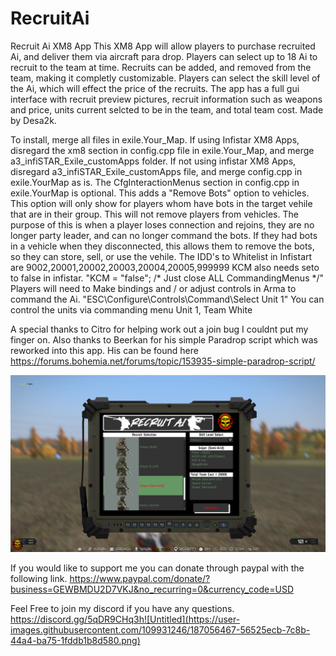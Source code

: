 # RecruitAi
Recruit Ai XM8 App
This XM8 App will allow players to purchase recruited Ai, and deliver them via aircraft para drop.
Players can select up to 18 Ai to recruit to the team at time.
Recruits can be added, and removed from the team, making it completly customizable. 
Players can select the skill level of the Ai, which will effect the price of the recruits.
The app has a full gui interface with recruit preview pictures, recruit information such as weapons and price, units current selcted to be in the team, and total team cost.
Made by Desa2k.

To install, merge all files in exile.Your_Map. 
If using Infistar XM8 Apps, disregard the xm8 section in config.cpp file in exile.Your_Map, and merge a3_infiSTAR_Exile_customApps folder.
If not using infistar XM8 Apps, disregard a3_infiSTAR_Exile_customApps file, and merge config.cpp in exile.YourMap as is.
The CfgInteractionMenus section in config.cpp in exile.YourMap is optional. This adds a "Remove Bots" option to vehicles. This option will only show for players whom have bots in the target vehile that are in their group. This will not remove players from vehicles. The purpose of this is when a player loses connection and rejoins, they are no longer party leader, and can no longer command the bots. If they had bots in a vehicle when they disconnected, this allows them to remove the bots, so they can store, sell, or use the vehile.
The IDD's to Whitelist in Infistart are 9002,20001,20002,20003,20004,20005,999999
KCM also needs seto to false in infistar. "KCM = "false";		/* Just close ALL CommandingMenus */"
Players will need to Make bindings and / or adjust controls in Arma to command the Ai. "ESC\Configure\Controls\Command\Select Unit 1"
You can control the units via commanding menu Unit 1, Team White

A special thanks to Citro for helping work out a join bug I couldnt put my finger on. 
Also thanks to Beerkan for his simple Paradrop script which was reworked into this app. His can be found here https://forums.bohemia.net/forums/topic/153935-simple-paradrop-script/

![alt text](https://github.com/desa2k/RecruitAi/blob/main/Untitled.png?raw=true)

If you would like to support me you can donate through paypal with the following link.
https://www.paypal.com/donate/?business=GEWBMDU2D7VKJ&no_recurring=0&currency_code=USD

Feel Free to join my discord if you have any questions.
https://discord.gg/5qDR9CHq3h![Untitled](https://user-images.githubusercontent.com/109931246/187056467-56525ecb-7c8b-44a4-ba75-1fddb1b8d580.png)
